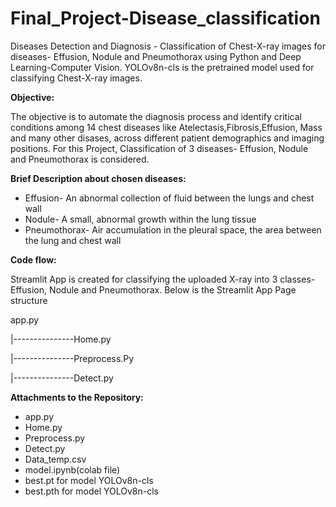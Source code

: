 # Final_Project-Disease_classification
Diseases Detection and Diagnosis - Classification of Chest-X-ray images for diseases- Effusion, Nodule and Pneumothorax using Python and Deep Learning-Computer Vision.
YOLOv8n-cls is the pretrained model used for classifying Chest-X-ray images.

**Objective:**

The objective is to automate the diagnosis process and identify critical conditions among 14 chest diseases like Atelectasis,Fibrosis,Effusion, Mass and many other disases, across different patient demographics and imaging positions.
For this Project, Classification of 3 diseases- Effusion, Nodule and Pneumothorax is considered.

**Brief Description about chosen diseases:**

- Effusion- An abnormal collection of fluid between the lungs and chest wall
- Nodule- A small, abnormal growth within the lung tissue
- Pneumothorax- Air accumulation in the pleural space, the area between the lung and chest wall

**Code flow:**

Streamlit App is created for classifying the uploaded X-ray into 3 classes- Effusion, Nodule and Pneumothorax.
Below is the Streamlit App Page structure

app.py

|---------------Home.py

|---------------Preprocess.Py

|---------------Detect.py

**Attachments to the Repository:**
- app.py
- Home.py
- Preprocess.py
- Detect.py
- Data_temp.csv
- model.ipynb(colab file)
- best.pt for model YOLOv8n-cls
- best.pth for model YOLOv8n-cls
